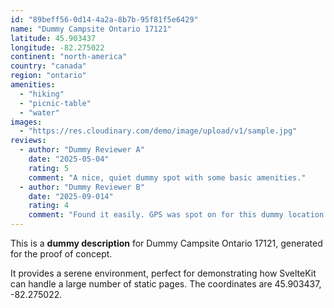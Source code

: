 ```yaml
---
id: "89beff56-0d14-4a2a-8b7b-95f81f5e6429"
name: "Dummy Campsite Ontario 17121"
latitude: 45.903437
longitude: -82.275022
continent: "north-america"
country: "canada"
region: "ontario"
amenities:
  - "hiking"
  - "picnic-table"
  - "water"
images:
  - "https://res.cloudinary.com/demo/image/upload/v1/sample.jpg"
reviews:
  - author: "Dummy Reviewer A"
    date: "2025-05-04"
    rating: 5
    comment: "A nice, quiet dummy spot with some basic amenities."
  - author: "Dummy Reviewer B"
    date: "2025-09-014"
    rating: 4
    comment: "Found it easily. GPS was spot on for this dummy location."
---
```


This is a **dummy description** for Dummy Campsite Ontario 17121, generated for the proof of concept.

It provides a serene environment, perfect for demonstrating how SvelteKit can handle a large number of static pages. The coordinates are 45.903437, -82.275022.
